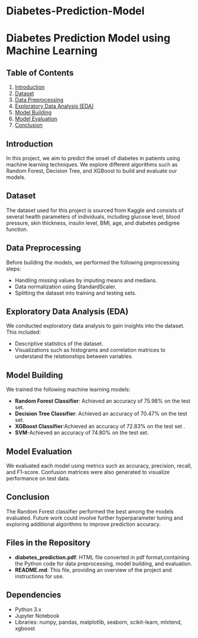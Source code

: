 # Diabetes-Prediction-Model

# Diabetes Prediction Model using Machine Learning 

## Table of Contents

1. [Introduction](#introduction)
2. [Dataset](#dataset)
3. [Data Preprocessing](#data-preprocessing)
4. [Exploratory Data Analysis (EDA)](#eda)
5. [Model Building](#model-building)
6. [Model Evaluation](#model-evaluation)
7. [Conclusion](#conclusion)

## Introduction

In this project, we aim to predict the onset of diabetes in patients using machine learning techniques. We explore different algorithms such as Random Forest, Decision Tree, and XGBoost to build and evaluate our models.

## Dataset

The dataset used for this project is sourced from Kaggle and consists of several health parameters of individuals, including glucose level, blood pressure, skin thickness, insulin level, BMI, age, and diabetes pedigree function.

## Data Preprocessing

Before building the models, we performed the following preprocessing steps:

- Handling missing values by imputing means and medians.
- Data normalization using StandardScaler.
- Splitting the dataset into training and testing sets.

## Exploratory Data Analysis (EDA)

We conducted exploratory data analysis to gain insights into the dataset. This included:

- Descriptive statistics of the dataset.
- Visualizations such as histograms and correlation matrices to understand the relationships between variables.

## Model Building

We trained the following machine learning models:

- **Random Forest Classifier**: Achieved an accuracy of 75.98% on the test set.
- **Decision Tree Classifier**: Achieved an accuracy of 70.47% on the test set.
- **XGBoost Classifier**:Achieved an accuracy of 72.83% on the test set .
- **SVM**-Achieved an accuracy of 74.80% on the test set.

## Model Evaluation

We evaluated each model using metrics such as accuracy, precision, recall, and F1-score. Confusion matrices were also generated to visualize performance on test data.

## Conclusion

The Random Forest classifier performed the best among the models evaluated. Future work could involve further hyperparameter tuning and exploring additional algorithms to improve prediction accuracy.

## Files in the Repository

- **diabetes_prediction.pdf**: HTML file converted in pdf format,containing the Python code for data preprocessing, model building, and evaluation.
- **README.md**: This file, providing an overview of the project and instructions for use.


## Dependencies

- Python 3.x
- Jupyter Notebook
- Libraries: numpy, pandas, matplotlib, seaborn, scikit-learn, mlxtend, xgboost
